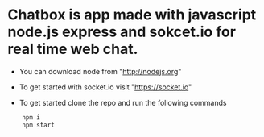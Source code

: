 # Chatbox is app made with javascript node.js express and sokcet.io for real time web chat.

- You can download node from "http://nodejs.org"
- To get started with socket.io visit "https://socket.io"

- To get started clone the repo and run the following commands

```bash
    npm i
    npm start
```
